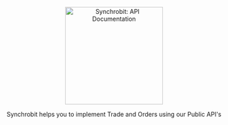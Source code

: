 <p align="center">
  <a href="https://synchrobit-docs.github.io/apidocs"><img src="https://db0bduaar5prm.cloudfront.net/synImage/logo-main2.png" alt="Synchrobit: API Documentation " width="226"></a>
  <br>  
</p>

<p align="center">Synchrobit helps you to implement Trade and Orders using our Public API's</p>



